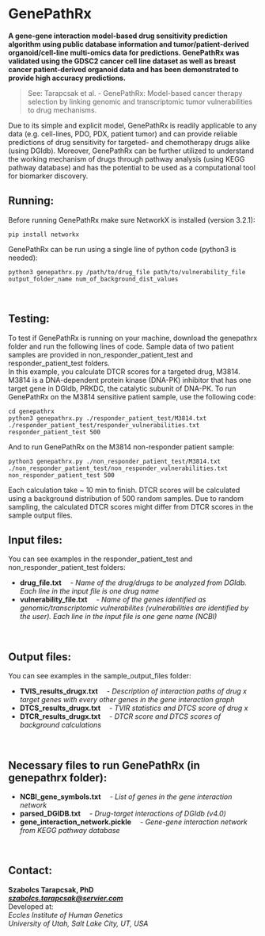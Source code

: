 # GenePathRx

**A gene-gene interaction model-based drug sensitivity prediction algorithm using public database information and tumor/patient-derived organoid/cell-line multi-omics data for predictions. GenePathRx was validated using the GDSC2 cancer cell line dataset as well as breast cancer patient-derived organoid data and has been demonstrated to provide high accuracy predictions.**<br>
> See: Tarapcsak et al. - GenePathRx: Model-based cancer therapy selection by linking genomic and transcriptomic tumor vulnerabilities to drug mechanisms.<br>

Due to its simple and explicit model, GenePathRx is readily applicable to any data (e.g. cell-lines, PDO, PDX, patient tumor) and can provide reliable predictions of drug sensitivity for targeted- and chemotherapy drugs alike (using DGIdb). Moreover, GenePathRx can be further utilized to understand the working mechanism of drugs through pathway analysis (using KEGG pathway database) and has the potential to be used as a computational tool for biomarker discovery.

## Running:
Before running GenePathRx make sure NetworkX is installed (version 3.2.1):
```
pip install networkx
```
GenePathRx can be run using a single line of python code (python3 is needed):
```
python3 genepathrx.py /path/to/drug_file path/to/vulnerability_file output_folder_name num_of_background_dist_values
```
<br>

## Testing:
To test if GenePathRx is running on your machine, download the genepathrx folder and run the following lines of code. Sample data of two patient samples are provided in non_responder_patient_test and responder_patient_test folders.<br>
In this example, you calculate DTCR scores for a targeted drug, M3814. M3814 is a DNA-dependent protein kinase (DNA-PK) inhibitor that has one target gene in DGIdb, PRKDC, the catalytic subunit of DNA-PK.
To run GenePathRx on the M3814 sensitive patient sample, use the following code:
```
cd genepathrx
python3 genepathrx.py ./responder_patient_test/M3814.txt ./responder_patient_test/responder_vulnerabilities.txt responder_patient_test 500
```
And to run GenePathRx on the M3814 non-responder patient sample:
```
python3 genepathrx.py ./non_responder_patient_test/M3814.txt ./non_responder_patient_test/non_responder_vulnerabilities.txt non_responder_patient_test 500
```
Each calculation take ~ 10 min to finish.
DTCR scores will be calculated using a background distribution of 500 random samples. Due to random sampling, the calculated DTCR scores might differ from DTCR scores in the sample output files.
<br>

## Input files:
You can see examples in the responder_patient_test and non_responder_patient_test folders:
- **drug_file.txt** &emsp;_- Name of the drug/drugs to be analyzed from DGIdb. Each line in the input file is one drug name_
- **vulnerability_file.txt** &emsp;_- Name of the genes identified as genomic/transcriptomic vulnerabilites (vulnerabilities are identified by the user). Each line in the input file is one gene name (NCBI)_
<br>

## Output files:
You can see examples in the sample_output_files folder:
- **TVIS_results_drugx.txt** &emsp;_- Description of interaction paths of drug x target genes with every other genes in the gene interaction graph_
- **DTCS_results_drugx.txt** &emsp;_- TVIR statistics and DTCS score of drug x_
- **DTCR_results_drugx.txt** &emsp;_- DTCR score and DTCS scores of background calculations_
<br>

## Necessary files to run GenePathRx (in genepathrx folder):
- **NCBI_gene_symbols.txt** &emsp;_- List of genes in the gene interaction network_
- **parsed_DGIDB.txt** &emsp;_- Drug-target interactions of DGIdb (v4.0)_
- **gene_interaction_network.pickle** &emsp;_- Gene-gene interaction network from KEGG pathway database_
<br>

## Contact:
**Szabolcs Tarapcsak, PhD**<br>
_**szabolcs.tarapcsak@servier.com**_<br>
Developed at:<br>
_Eccles Institute of Human Genetics_<br>
_University of Utah, Salt Lake City, UT, USA_<br>

